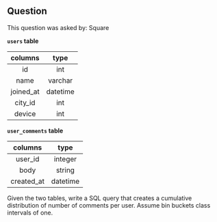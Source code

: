## Question
This question was asked by: Square

**`users` table**

|  columns  |   type   |
|:---------:|:--------:|
|     id    |    int   |
|    name   |  varchar |
| joined_at | datetime |
|  city_id  |    int   |
|   device  |    int   |

**`user_comments` table**

|   columns  |   type   |
|:----------:|:--------:|
|   user_id  |  integer |
|    body    |  string  |
| created_at | datetime |

Given the two tables, write a SQL query that creates a cumulative distribution of number of comments per user. Assume bin buckets class intervals of one.
